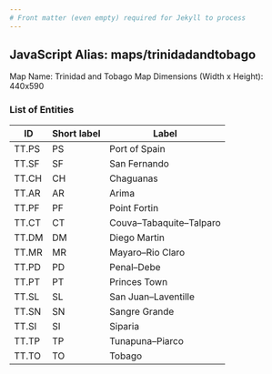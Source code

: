 ```yaml
---
# Front matter (even empty) required for Jekyll to process
---
```


## JavaScript Alias: maps/trinidadandtobago

Map Name: Trinidad and Tobago Map
Dimensions (Width x Height): 440x590

### List of Entities

ID | Short label | Label
---|---|---|
TT.PS|PS|Port of Spain
TT.SF|SF|San Fernando
TT.CH|CH|Chaguanas
TT.AR|AR|Arima
TT.PF|PF|Point Fortin
TT.CT|CT|Couva–Tabaquite–Talparo
TT.DM|DM|Diego Martin
TT.MR|MR|Mayaro–Rio Claro
TT.PD|PD|Penal–Debe
TT.PT|PT|Princes Town
TT.SL|SL|San Juan–Laventille
TT.SN|SN|Sangre Grande
TT.SI|SI|Siparia
TT.TP|TP|Tunapuna–Piarco
TT.TO|TO|Tobago